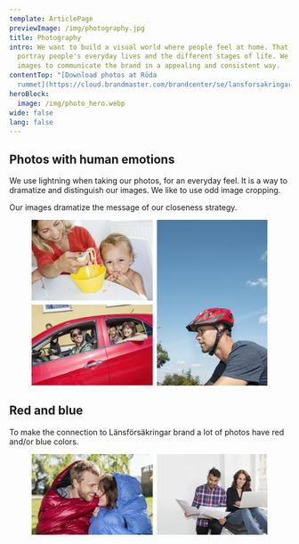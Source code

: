 ```yaml
---
template: ArticlePage
previewImage: /img/photography.jpg
title: Photography
intro: We want to build a visual world where people feel at home. That´s why we
  portray people's everyday lives and the different stages of life. We want our
  images to communicate the brand in a appealing and consistent way.
contentTop: "[Download photos at Röda
  rummet](https://cloud.brandmaster.com/brandcenter/se/lansforsakringar/)"
heroBlock:
  image: /img/photo_hero.webp
wide: false
lang: false
---
```

## Photos with human emotions

We use lightning when taking our photos, for an everyday feel. It is a way to dramatize and distinguish our images. We like to use odd image cropping.

Our images dramatize the message of our closeness strategy.

<figure class="Image Image__border Image__wide"><img src="/img/photos_people.jpg" srcset="/img/photos_people.jpg 2x" alt=""><figcaption><div class="Image__caption"></div></figcaption></figure>

## Red and blue

To make the connection to Länsförsäkringar brand a lot of photos have red and/or blue colors. 

<figure class="Image Image__border Image__wide"><img src="/img/photos_red_blue.jpg" srcset="/img/photos_red_blue.jpg 2x" alt=""><figcaption><div class="Image__caption"></div></figcaption></figure>